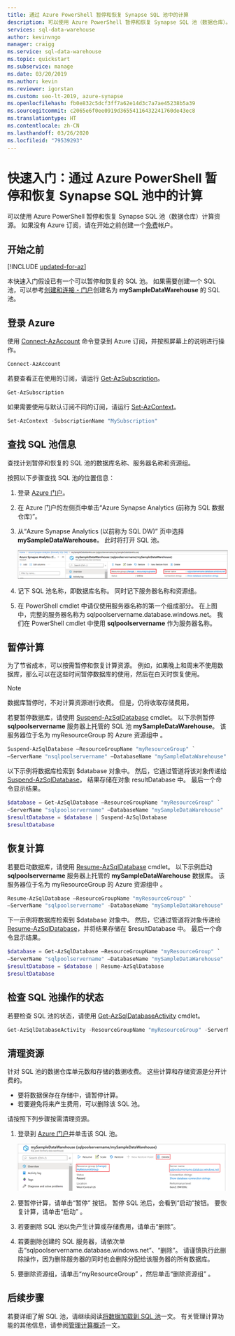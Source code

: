 ```yaml
---
title: 通过 Azure PowerShell 暂停和恢复 Synapse SQL 池中的计算
description: 可以使用 Azure PowerShell 暂停和恢复 Synapse SQL 池（数据仓库）。 计算资源。
services: sql-data-warehouse
author: kevinvngo
manager: craigg
ms.service: sql-data-warehouse
ms.topic: quickstart
ms.subservice: manage
ms.date: 03/20/2019
ms.author: kevin
ms.reviewer: igorstan
ms.custom: seo-lt-2019, azure-synapse
ms.openlocfilehash: fb0e832c5dcf3ff7a62e14d3c7a7ae45238b5a39
ms.sourcegitcommit: c2065e6f0ee0919d36554116432241760de43ec8
ms.translationtype: HT
ms.contentlocale: zh-CN
ms.lasthandoff: 03/26/2020
ms.locfileid: "79539293"
---
```

# <a name="quickstart-pause-and-resume-compute-in-synapse-sql-pool-with-azure-powershell"></a>快速入门：通过 Azure PowerShell 暂停和恢复 Synapse SQL 池中的计算

可以使用 Azure PowerShell 暂停和恢复 Synapse SQL 池（数据仓库）计算资源。 如果没有 Azure 订阅，请在开始之前创建一个[免费](https://azure.microsoft.com/free/)帐户。

## <a name="before-you-begin"></a>开始之前

[!INCLUDE [updated-for-az](../../../includes/updated-for-az.md)]

本快速入门假设已有一个可以暂停和恢复的 SQL 池。 如果需要创建一个 SQL 池，可以参考[创建和连接 - 门户](create-data-warehouse-portal.md)创建名为 **mySampleDataWarehouse** 的 SQL 池。

## <a name="log-in-to-azure"></a>登录 Azure

使用 [Connect-AzAccount](/powershell/module/az.accounts/connect-azaccount) 命令登录到 Azure 订阅，并按照屏幕上的说明进行操作。

```powershell
Connect-AzAccount
```

若要查看正在使用的订阅，请运行 [Get-AzSubscription](/powershell/module/az.accounts/get-azsubscription)。

```powershell
Get-AzSubscription
```

如果需要使用与默认订阅不同的订阅，请运行 [Set-AzContext](/powershell/module/az.accounts/set-azcontext)。

```powershell
Set-AzContext -SubscriptionName "MySubscription"
```

## <a name="look-up-sql-pool-information"></a>查找 SQL 池信息

查找计划暂停和恢复的 SQL 池的数据库名称、服务器名称和资源组。

按照以下步骤查找 SQL 池的位置信息：

1. 登录 [Azure 门户](https://portal.azure.com/)。
1. 在 Azure 门户的左侧页中单击“Azure Synapse Analytics (前称为 SQL 数据仓库)”。 
1. 从“Azure Synapse Analytics (以前称为 SQL DW)”  页中选择 **mySampleDataWarehouse**。 此时将打开 SQL 池。

    ![服务器名称和资源组](./media/pause-and-resume-compute-powershell/locate-data-warehouse-information.png)

1. 记下 SQL 池名称，即数据库名称。 同时记下服务器名称和资源组。
1. 在 PowerShell cmdlet 中请仅使用服务器名称的第一个组成部分。 在上图中，完整的服务器名称为 sqlpoolservername.database.windows.net。 我们在 PowerShell cmdlet 中使用 **sqlpoolservername** 作为服务器名称。

## <a name="pause-compute"></a>暂停计算

为了节省成本，可以按需暂停和恢复计算资源。 例如，如果晚上和周末不使用数据库，那么可以在这些时间暂停数据库的使用，然后在白天时恢复使用。 

>[!NOTE]
>数据库暂停时，不对计算资源进行收费。 但是，仍将收取存储费用。

若要暂停数据库，请使用 [Suspend-AzSqlDatabase](/powershell/module/az.sql/suspend-azsqldatabase) cmdlet。 以下示例暂停 **sqlpoolservername** 服务器上托管的 SQL 池 **mySampleDataWarehouse**。 该服务器位于名为 myResourceGroup 的 Azure 资源组中  。


```Powershell
Suspend-AzSqlDatabase –ResourceGroupName "myResourceGroup" `
–ServerName "nsqlpoolservername" –DatabaseName "mySampleDataWarehouse"
```

以下示例将数据库检索到 $database 对象中。 然后，它通过管道将该对象传递给 [Suspend-AzSqlDatabase](/powershell/module/az.sql/suspend-azsqldatabase)。 结果存储在对象 resultDatabase 中。 最后一个命令显示结果。

```Powershell
$database = Get-AzSqlDatabase –ResourceGroupName "myResourceGroup" `
–ServerName "sqlpoolservername" –DatabaseName "mySampleDataWarehouse"
$resultDatabase = $database | Suspend-AzSqlDatabase
$resultDatabase
```

## <a name="resume-compute"></a>恢复计算

若要启动数据库，请使用 [Resume-AzSqlDatabase](/powershell/module/az.sql/resume-azsqldatabase) cmdlet。 以下示例启动 **sqlpoolservername** 服务器上托管的 **mySampleDataWarehouse** 数据库。 该服务器位于名为 myResourceGroup 的 Azure 资源组中  。

```Powershell
Resume-AzSqlDatabase –ResourceGroupName "myResourceGroup" `
–ServerName "sqlpoolservername" -DatabaseName "mySampleDataWarehouse"
```

下一示例将数据库检索到 $database 对象中。 然后，它通过管道将对象传递给 [Resume-AzSqlDatabase](/powershell/module/az.sql/resume-azsqldatabase)，并将结果存储在 $resultDatabase 中。 最后一个命令显示结果。

```Powershell
$database = Get-AzSqlDatabase –ResourceGroupName "myResourceGroup" `
–ServerName "sqlpoolservername" –DatabaseName "mySampleDataWarehouse"
$resultDatabase = $database | Resume-AzSqlDatabase
$resultDatabase
```

## <a name="check-status-of-your-sql-pool-operation"></a>检查 SQL 池操作的状态

若要检查 SQL 池的状态，请使用 [Get-AzSqlDatabaseActivity](https://docs.microsoft.com/powershell/module/az.sql/Get-AzSqlDatabaseActivity#description) cmdlet。

```Powershell
Get-AzSqlDatabaseActivity -ResourceGroupName "myResourceGroup" -ServerName "sqlpoolservername" -DatabaseName "mySampleDataWarehouse"
```

## <a name="clean-up-resources"></a>清理资源

针对 SQL 池的数据仓库单元数和存储的数据收费。 这些计算和存储资源是分开计费的。

- 要将数据保存在存储中，请暂停计算。
- 若要避免将来产生费用，可以删除该 SQL 池。

请按照下列步骤按需清理资源。

1. 登录到 [Azure 门户](https://portal.azure.com)并单击该 SQL 池。

    ![清理资源](./media/load-data-from-azure-blob-storage-using-polybase/clean-up-resources.png)

2. 要暂停计算，请单击“暂停”  按钮。 暂停 SQL 池后，会看到“启动”按钮。   要恢复计算，请单击“启动”  。

3. 若要删除 SQL 池以免产生计算或存储费用，请单击“删除”。 

4. 若要删除创建的 SQL 服务器，请依次单击“sqlpoolservername.database.windows.net”、“删除”。    请谨慎执行此删除操作，因为删除服务器的同时也会删除分配给该服务器的所有数据库。

5. 要删除资源组，请单击“myResourceGroup”  ，然后单击“删除资源组”  。


## <a name="next-steps"></a>后续步骤

若要详细了解 SQL 池，请继续阅读[将数据加载到 SQL 池](load-data-from-azure-blob-storage-using-polybase.md)一文。 有关管理计算功能的其他信息，请参阅[管理计算概述](sql-data-warehouse-manage-compute-overview.md)一文。 